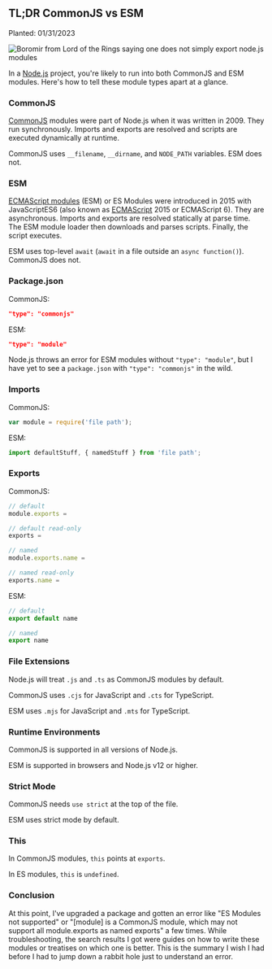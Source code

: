 ## TL;DR CommonJS vs ESM

Planted: 01/31/2023

![Boromir from Lord of the Rings saying one does not simply export node.js modules](https://images.abbeyperini.com/modules.png)

In a [Node.js](https://nodejs.org/en/) project, you're likely to run into both CommonJS and ESM modules. Here's how to tell these module types apart at a glance.

### CommonJS

[CommonJS](https://nodejs.org/api/modules.html) modules were part of Node.js when it was written in 2009. They run synchronously. Imports and exports are resolved and scripts are executed dynamically at runtime.

CommonJS uses `__filename`, `__dirname`, and `NODE_PATH` variables. ESM does not.

### ESM

[ECMAScript modules](https://nodejs.org/api/esm.html) (ESM) or ES Modules were introduced in 2015 with JavaScriptES6 (also known as [ECMAScript](https://www.freecodecamp.org/news/whats-the-difference-between-javascript-and-ecmascript-cba48c73a2b5/) 2015 or ECMAScript 6). They are asynchronous. Imports and exports are resolved statically at parse time. The ESM module loader then downloads and parses scripts. Finally, the script executes.

ESM uses top-level `await` (`await` in a file outside an `async function()`). CommonJS does not.

### Package.json

CommonJS:

```JSON
"type": "commonjs"
```

ESM:

```JSON
"type": "module"
```

Node.js throws an error for ESM modules without `"type": "module"`, but I have yet to see a `package.json` with `"type": "commonjs"` in the wild.

### Imports

CommonJS:

```JavaScript
var module = require('file path');
```

ESM:

```JavaScript
import defaultStuff, { namedStuff } from 'file path';
```

### Exports

CommonJS:

```JavaScript
// default
module.exports =

// default read-only
exports =

// named
module.exports.name =

// named read-only
exports.name =
```

ESM:

```JavaScript
// default
export default name

// named
export name
```

### File Extensions

Node.js will treat `.js` and `.ts` as CommonJS modules by default.

CommonJS uses `.cjs` for JavaScript and `.cts` for TypeScript.

ESM uses `.mjs` for JavaScript and `.mts` for TypeScript.

### Runtime Environments

CommonJS is supported in all versions of Node.js.

ESM is supported in browsers and Node.js v12 or higher.

### Strict Mode

CommonJS needs `use strict` at the top of the file.

ESM uses strict mode by default.

### This

In CommonJS modules, `this` points at `exports`.

In ES modules, `this` is `undefined`.

### Conclusion

At this point, I've upgraded a package and gotten an error like "ES Modules not supported" or "[module] is a CommonJS module, which may not support all module.exports as named exports" a few times. While troubleshooting, the search results I got were guides on how to write these modules or treatises on which one is better. This is the summary I wish I had before I had to jump down a rabbit hole just to understand an error.
